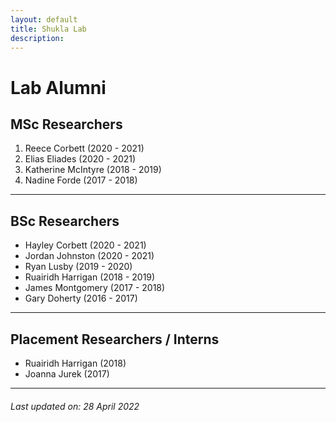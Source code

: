 ```yaml
---
layout: default
title: Shukla Lab
description:
---
```


# Lab Alumni

## MSc Researchers
1. Reece Corbett (2020 - 2021)
1. Elias Eliades (2020 - 2021)
1. Katherine McIntyre (2018 - 2019)
1. Nadine Forde (2017 - 2018)

* * *

## BSc Researchers
- Hayley Corbett (2020 - 2021)
- Jordan Johnston (2020 - 2021)
- Ryan Lusby (2019 - 2020)
- Ruairidh Harrigan (2018 - 2019)
- James Montgomery (2017 - 2018)
- Gary Doherty (2016 - 2017)

* * *

## Placement Researchers / Interns
- Ruairidh Harrigan (2018)
- Joanna Jurek (2017)

***

###### _Last updated on: 28 April 2022_
